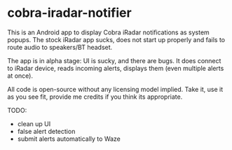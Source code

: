 cobra-iradar-notifier
=====================

This is an Android app to display Cobra iRadar notifications as system popups. The stock iRadar app sucks, does not start up properly and fails to route audio to speakers/BT headset.

The app is in alpha stage: UI is sucky, and there are bugs. It does connect to iRadar device,  reads incoming alerts, displays them (even multiple alerts at once).

All code is open-source without any licensing model implied. Take it, use it as you see fit, provide me credits if you think its appropriate.

TODO:
 * clean up UI
 * false alert detection
 * submit alerts automatically to Waze
 
